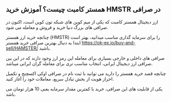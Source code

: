

## همستر کامبت چیست؟ آموزش خرید HMSTR در صرافی

ارز دیجیتال همستر کامبت که یکی از میم کوین های شبکه تون کوین است، اکنون در صرافی های بزرگ دنیا خرید و فروش و معامله می شود.

چنانچه خرید ارز همستر (HMSTR) را برای سرمایه گذاری مناسب میدانید، بهتر است ابتدا به دنبال بهترین صرافی خرید همستر https://ok-ex.io/buy-and-sell/HAMSTER/ باشید.

صرافی های داخلی و خارجی بسیاری برای معامله این رمز ارز وجود دارند که در این بین صرافی ارز دیجیتال ایرانی، انتخاب مناسب تری برای معامله گران ایرانی میباشد.

چنانچه قصد خرید همستر را دارید می توانید با ثبت نام در صرافی اوکی اکسچنج و تکمیل احراز هویت از بخش تبادل سریع، معاملات خود را آغاز کنید.

یکی از قابلیت های این صرافی، خرید با کمترین مقدار سرمایه یعنی 10 هزار تومان می باشد.
